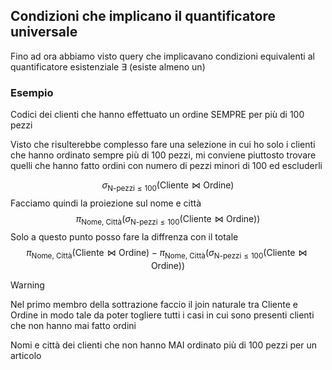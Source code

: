 ## Condizioni che implicano il quantificatore  universale
Fino ad ora abbiamo visto query che implicavano condizioni equivalenti al quantificatore esistenziale $\exists$ (esiste almeno un)


### Esempio
Codici dei clienti che hanno effettuato un ordine SEMPRE per più di 100 pezzi

Visto che risulterebbe complesso fare una selezione in cui ho solo i clienti che hanno ordinato sempre più di 100 pezzi, mi conviene piuttosto trovare quelli che hanno fatto ordini con numero di pezzi minori di 100 ed escluderli

$$
\sigma_{\text{N-pezzi}\leq 100}(\text{Cliente}\bowtie\text{Ordine})
$$
Facciamo quindi la proiezione sul nome e città
$$
\pi_{\text{Nome, Città}}(\sigma_{\text{N-pezzi}\leq 100}(\text{Cliente}\bowtie\text{Ordine}))
$$
Solo a questo punto posso fare la diffrenza con il totale
$$
\pi_{\text{Nome, Città}}(\text{Cliente}\bowtie\text{Ordine})-\pi_{\text{Nome, Città}}(\sigma_{\text{N-pezzi}\leq 100}(\text{Cliente}\bowtie\text{Ordine}))
$$
> [!warning]
> Nel primo membro della sottrazione faccio il join naturale tra $\text{Cliente}$ e $\text{Ordine}$ in modo tale da poter togliere tutti i casi in cui sono presenti clienti che non hanno mai fatto ordini


Nomi e città dei clienti che non hanno MAI ordinato più di 100 pezzi per un articolo
